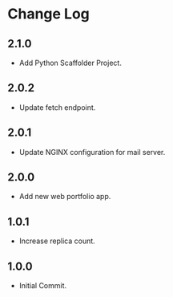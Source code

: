 # Change Log

## 2.1.0
* Add Python Scaffolder Project.

## 2.0.2
* Update fetch endpoint.

## 2.0.1
* Update NGINX configuration for mail server.

## 2.0.0
* Add new web portfolio app.

## 1.0.1
* Increase replica count.

## 1.0.0
* Initial Commit.